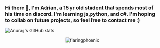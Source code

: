 ### Hi there 👋, I'm Adrian, a 15 yr old student that spends most of his time on discord.                                                                                     I'm learning js,python, and c#.                                                                                                                                                I'm hoping to collab on future projects, so feel free to contact me :)
 
 
 
  ![Anurag's GitHub stats](https://github-readme-stats.vercel.app/api?username=xCancazedd&show_icons=true&theme=midnight-purple)
 
  
<p align="center"> <img src="https://komarev.com/ghpvc/?username=xCancazedd&label=Profile%20views&color=0e75b6&style=flat" alt="flaringphoenix" /> </p>
